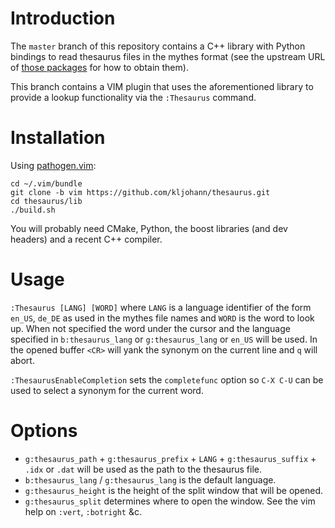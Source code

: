 # Introduction #

The `master` branch of this repository contains a C++ library with Python bindings to read thesaurus
files in the mythes format (see the upstream URL of
[those packages](https://www.archlinux.org/packages/?q=mythes-) for how to obtain them).

This branch contains a VIM plugin that uses the aforementioned library to provide a lookup functionality
via the `:Thesaurus` command.

# Installation #

Using [pathogen.vim](https://github.com/tpope/vim-pathogen):

```
cd ~/.vim/bundle
git clone -b vim https://github.com/kljohann/thesaurus.git
cd thesaurus/lib
./build.sh
```

You will probably need CMake, Python, the boost libraries (and dev headers) and a recent C++ compiler.

# Usage #

`:Thesaurus [LANG] [WORD]` where `LANG` is a language identifier of the form `en_US`, `de_DE`
as used in the mythes file names and `WORD` is the word to look up.
When not specified the word under the cursor and the language specified in `b:thesaurus_lang`
or `g:thesaurus_lang` or `en_US` will be used.
In the opened buffer `<CR>` will yank the synonym on the current line and `q` will abort.

`:ThesaurusEnableCompletion` sets the `completefunc` option so `C-X C-U` can be used to
select a synonym for the current word.

# Options #

 * `g:thesaurus_path` + `g:thesaurus_prefix` + `LANG` + `g:thesaurus_suffix` + `.idx` or `.dat` will be used
   as the path to the thesaurus file.
 * `b:thesaurus_lang` / `g:thesaurus_lang` is the default language.
 * `g:thesaurus_height` is the height of the split window that will be opened.
 * `g:thesaurus_split` determines where to open the window. See the vim help on `:vert`, `:botright` &c.
